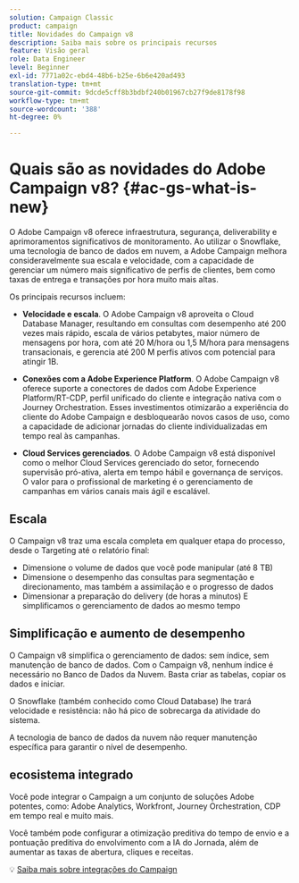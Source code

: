 ```yaml
---
solution: Campaign Classic
product: campaign
title: Novidades do Campaign v8
description: Saiba mais sobre os principais recursos
feature: Visão geral
role: Data Engineer
level: Beginner
exl-id: 7771a02c-ebd4-48b6-b25e-6b6e420ad493
translation-type: tm+mt
source-git-commit: 9dcde5cff8b3bdbf240b01967cb27f9de8178f98
workflow-type: tm+mt
source-wordcount: '388'
ht-degree: 0%

---
```


# Quais são as novidades do Adobe Campaign v8? {#ac-gs-what-is-new}

O Adobe Campaign v8 oferece infraestrutura, segurança, deliverability e aprimoramentos significativos de monitoramento. Ao utilizar o Snowflake, uma tecnologia de banco de dados em nuvem, a Adobe Campaign melhora consideravelmente sua escala e velocidade, com a capacidade de gerenciar um número mais significativo de perfis de clientes, bem como taxas de entrega e transações por hora muito mais altas.

Os principais recursos incluem:

* **Velocidade e escala**. O Adobe Campaign v8 aproveita o Cloud Database Manager, resultando em consultas com desempenho até 200 vezes mais rápido, escala de vários petabytes, maior número de mensagens por hora, com até 20 M/hora ou 1,5 M/hora para mensagens transacionais, e gerencia até 200 M perfis ativos com potencial para atingir 1B.

* **Conexões com a Adobe Experience Platform**. O Adobe Campaign v8 oferece suporte a conectores de dados com Adobe Experience Platform/RT-CDP, perfil unificado do cliente e integração nativa com o Journey Orchestration. Esses investimentos otimizarão a experiência do cliente do Adobe Campaign e desbloquearão novos casos de uso, como a capacidade de adicionar jornadas do cliente individualizadas em tempo real às campanhas.

* **Cloud Services gerenciados**. O Adobe Campaign v8 está disponível como o melhor Cloud Services gerenciado do setor, fornecendo supervisão pró-ativa, alerta em tempo hábil e governança de serviços. O valor para o profissional de marketing é o gerenciamento de campanhas em vários canais mais ágil e escalável.

## Escala

O Campaign v8 traz uma escala completa em qualquer etapa do processo, desde o Targeting até o relatório final:

* Dimensione o volume de dados que você pode manipular (até 8 TB)
* Dimensione o desempenho das consultas para segmentação e direcionamento, mas também a assimilação e o progresso de dados
* Dimensionar a preparação do delivery (de horas a minutos)
E simplificamos o gerenciamento de dados ao mesmo tempo

## Simplificação e aumento de desempenho

O Campaign v8 simplifica o gerenciamento de dados: sem índice, sem manutenção de banco de dados. Com o Campaign v8, nenhum índice é necessário no Banco de Dados da Nuvem. Basta criar as tabelas, copiar os dados e iniciar.

O Snowflake (também conhecido como Cloud Database) lhe trará velocidade e resistência: não há pico de sobrecarga da atividade do sistema.

A tecnologia de banco de dados da nuvem não requer manutenção específica para garantir o nível de desempenho.

## ecosistema integrado

Você pode integrar o Campaign a um conjunto de soluções Adobe potentes, como: Adobe Analytics, Workfront, Journey Orchestration, CDP em tempo real e muito mais.

Você também pode configurar a otimização preditiva do tempo de envio e a pontuação preditiva do envolvimento com a IA do Jornada, além de aumentar as taxas de abertura, cliques e receitas.

:bulb: [Saiba mais sobre integrações do Campaign](../connect/integration.md)

